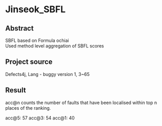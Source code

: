 # Jinseok_SBFL

## Abstract  
SBFL based on Formula ochiai  
Used method level aggregation of SBFL scores  

## Project source  
Defects4j, Lang - buggy version 1, 3~65  

## Result  
acc@n counts the number of faults that have been localised within top n places of the ranking.  

acc@5: 57
acc@3: 54
acc@1: 40